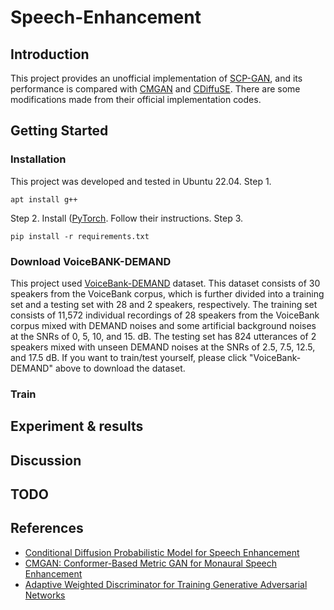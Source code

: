 # Speech-Enhancement

## Introduction
This project provides an unofficial implementation of [SCP-GAN](https://arxiv.org/pdf/2210.14474.pdf), and its performance is compared with [CMGAN](https://arxiv.org/pdf/2209.11112.pdf) and [CDiffuSE](https://arxiv.org/pdf/2202.05256.pdf). There are some modifications made from their official implementation codes. 

## Getting Started
### Installation
This project was developed and tested in Ubuntu 22.04.
Step 1.
```shell
apt install g++
```
Step 2.
Install ([PyTorch](https://pytorch.org/get-started/locally/). Follow their instructions.
Step 3.
```shell
pip install -r requirements.txt
```

### Download VoiceBANK-DEMAND
This project used [VoiceBank-DEMAND](https://datashare.ed.ac.uk/handle/10283/2791) dataset. This dataset consists of 30 speakers from the VoiceBank corpus, which is further divided into a training set and a testing set with 28 and 2 speakers, respectively. The training set consists of 11,572 individual recordings of 28 speakers from the VoiceBank corpus mixed with DEMAND noises and some artificial background noises at the SNRs of 0, 5, 10, and 15. dB. The testing set has 824 utterances of 2 speakers mixed with unseen DEMAND noises at the SNRs of 2.5, 7.5, 12.5, and 17.5 dB. If you want to train/test yourself, please click "VoiceBank-DEMAND" above to download the dataset.

### Train 
## Experiment & results
## Discussion
## TODO

## References
- [Conditional Diffusion Probabilistic Model for Speech Enhancement](https://github.com/neillu23/CDiffuSE/tree/main)
- [CMGAN: Conformer-Based Metric GAN for Monaural Speech Enhancement](https://github.com/ruizhecao96/CMGAN)
- [Adaptive Weighted Discriminator for Training Generative Adversarial Networks](https://github.com/vasily789/adaptive-weighted-gans)
